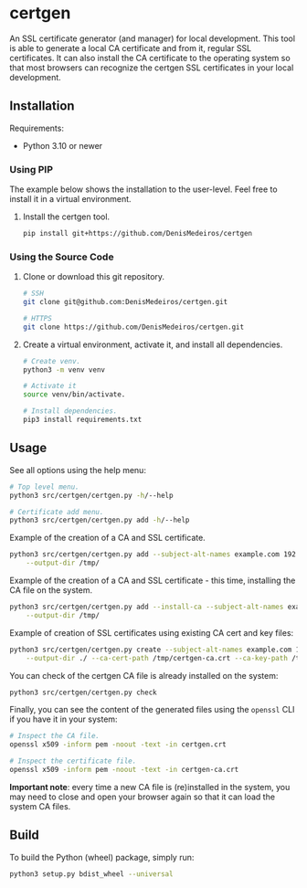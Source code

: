 # certgen

An SSL certificate generator (and manager) for local development. This tool is able to generate a local CA certificate and from it, regular SSL certificates.
It can also install the CA certificate to the operating system so that most browsers can recognize the certgen SSL certificates in your local development.

## Installation

Requirements:

- Python 3.10 or newer


### Using PIP

The example below shows the installation to the user-level. Feel free to install it in a virtual environment.

1. Install the certgen tool.

    ```bash
    pip install git+https://github.com/DenisMedeiros/certgen
    ```

### Using the Source Code

1. Clone or download this git repository.

    ```bash
    # SSH
    git clone git@github.com:DenisMedeiros/certgen.git

    # HTTPS
    git clone https://github.com/DenisMedeiros/certgen.git
    ```

2. Create a virtual environment, activate it, and install all dependencies.

    ```bash
    # Create venv.
    python3 -m venv venv

    # Activate it
    source venv/bin/activate.

    # Install dependencies.
    pip3 install requirements.txt
    ```

## Usage

See all options using the help menu:

```bash
# Top level menu.
python3 src/certgen/certgen.py -h/--help

# Certificate add menu.
python3 src/certgen/certgen.py add -h/--help
```

Example of the creation of a CA and SSL certificate.

```bash
python3 src/certgen/certgen.py add --subject-alt-names example.com 192.168.0.10 hostname \
    --output-dir /tmp/
```

Example of the creation of a CA and SSL certificate - this time, installing the CA file on the system.

```bash
python3 src/certgen/certgen.py add --install-ca --subject-alt-names example.com 192.168.0.10 hostname \
    --output-dir /tmp/
```

Example of creation of SSL certificates using existing CA cert and key files:

```bash
python3 src/certgen/certgen.py create --subject-alt-names example.com 192.168.0.10 hostname \
    --output-dir ./ --ca-cert-path /tmp/certgen-ca.crt --ca-key-path /tmp/certgen-ca.key
```


You can check of the certgen CA file is already installed on the system:

```bash
python3 src/certgen/certgen.py check
```

Finally, you can see the content of the generated files using the `openssl` CLI if you have it in your system:


```bash
# Inspect the CA file.
openssl x509 -inform pem -noout -text -in certgen.crt

# Inspect the certificate file.
openssl x509 -inform pem -noout -text -in certgen-ca.crt
```

**Important note**: every time a new CA file is (re)installed in the system, you may need to close and open your browser again so that it can load the system CA files.


## Build

To build the Python (wheel) package, simply run:

```bash
python3 setup.py bdist_wheel --universal
```